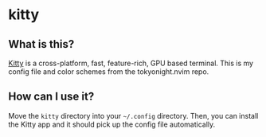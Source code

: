 # kitty

## What is this?

[Kitty](https://github.com/kovidgoyal/kitty) is a cross-platform, fast,
feature-rich, GPU based terminal. This is my config file and color schemes from
the tokyonight.nvim repo.

## How can I use it?

Move the `kitty` directory into your `~/.config` directory. Then, you can
install the Kitty app and it should pick up the config file automatically.
